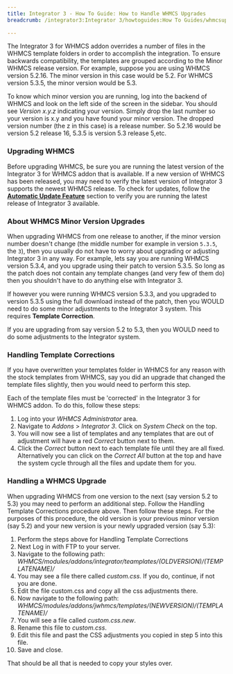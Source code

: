 ```yaml
---
title: Integrator 3 - How To Guide: How to Handle WHMCS Upgrades
breadcrumb: /integrator3:Integrator 3/howtoguides:How To Guides/whmcsupgrades:How to Handle WHMCS Upgrades/
 
---
```


The Integrator 3 for WHMCS addon overrides a number of files in the WHMCS template folders in order to accomplish the integration.  To ensure backwards compatibility, the templates are grouped according to the Minor WHMCS release version.  For example, suppose you are using WHMCS version 5.2.16.  The minor version in this case would be 5.2.  For WHMCS version 5.3.5, the minor version would be 5.3.

To know which minor version you are running, log into the backend of WHMCS and look on the left side of the screen in the sidebar.  You should see _Version x.y.z_ indicating your version.  Simply drop the last number so your version is x.y and you have found your minor version.  The dropped version number (the z in this case) is a release number.  So 5.2.16 would be version 5.2 release 16, 5.3.5 is version 5.3 release 5,etc.

### Upgrading WHMCS

Before upgrading WHMCS, be sure you are running the latest version of the Integrator 3 for WHMCS addon that is available.  If a new version of WHMCS has been released, you may need to verify the latest version of Integrator 3 supports the newest WHMCS release.  To check for updates, follow the **[Automatic Update Feature](integrator3/installupgrade_guide/minor.md)** section to verify you are running the latest release of Integrator 3 available.

### About WHMCS Minor Version Upgrades

When upgrading WHMCS from one release to another, if the minor version number doesn't change (the middle number for example in version `5.3.5`, the `3`), then you usually do not have to worry about upgrading or adjusting Integrator 3 in any way.  For example, lets say you are running WHMCS version 5.3.4, and you upgrade using their patch to version 5.3.5.  So long as the patch does not contain any template changes (and very few of them do) then you shouldn't have to do anything else with Integrator 3.

If however you were running WHMCS version 5.3.3, and you upgraded to version 5.3.5 using the full download instead of the patch, then you WOULD need to do some minor adjustments to the Integrator 3 system.  This requires **Template Correction**.

If you are upgrading from say version 5.2 to 5.3, then you WOULD need to do some adjustments to the Integrator system.

### Handling Template Corrections

If you have overwritten your templates folder in WHMCS for any reason with the stock templates from WHMCS, say you did an upgrade that changed the template files slightly, then you would need to perform this step.

Each of the template files must be 'corrected' in the Integrator 3 for WHMCS addon.  To do this, follow these steps:

1. Log into your _WHMCS Administrator_ area.
2. Navigate to *Addons* > *Integrator 3*.  Click on *System Check* on the top.
3. You will now see a list of templates and any templates that are out of adjustment will have a red *Correct* button next to them.
4. Click the *Correct* button next to each template file until they are all fixed.  Alternatively you can click on the *Correct All* button at the top and have the system cycle through all the files and update them for you.

### Handling a WHMCS Upgrade

When upgrading WHMCS from one version to the next (say version 5.2 to 5.3) you may need to perform an additional step.  Follow the Handling Template Corrections procedure above.  Then follow these steps.  For the purposes of this procedure, the old version is your previous minor version (say 5.2) and your new version is your newly upgraded version (say 5.3):

1. Perform the steps above for Handling Template Corrections
2. Next Log in with FTP to your server.
3. Navigate to the following path:  *WHMCS/modules/addons/integrator/teamplates/(OLDVERSION)/(TEMPLATENAME)/*
4. You may see a file there called *custom.css*.  If you do, continue, if not you are done.
5. Edit the file custom.css and copy all the css adjustments there.
6. Now navigate to the following path:  *WHMCS/modules/addons/jwhmcs/templates/(NEWVERSION)/(TEMPLATENAME)/*
7. You will see a file called *custom.css.new*.
8. Rename this file to *custom.css*.
9. Edit this file and past the CSS adjustments you copied in step 5 into this file.
10. Save and close.

That should be all that is needed to copy your styles over.

